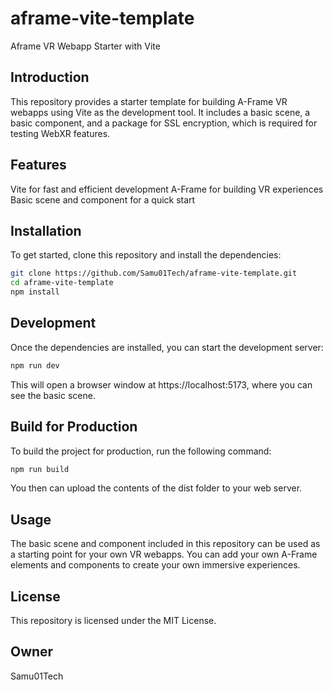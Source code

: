 # aframe-vite-template

Aframe VR Webapp Starter with Vite

## Introduction

This repository provides a starter template for building A-Frame VR webapps using Vite as the development tool. It includes a basic scene, a basic component, and a package for SSL encryption, which is required for testing WebXR features.

## Features

Vite for fast and efficient development
A-Frame for building VR experiences
Basic scene and component for a quick start

## Installation

To get started, clone this repository and install the dependencies:

```bash
git clone https://github.com/Samu01Tech/aframe-vite-template.git
cd aframe-vite-template
npm install
```

## Development

Once the dependencies are installed, you can start the development server:

```bash
npm run dev
```

This will open a browser window at https://localhost:5173, where you can see the basic scene.

## Build for Production

To build the project for production, run the following command:

```bash
npm run build
```

You then can upload the contents of the dist folder to your web server.

## Usage

The basic scene and component included in this repository can be used as a starting point for your own VR webapps. You can add your own A-Frame elements and components to create your own immersive experiences.

## License

This repository is licensed under the MIT License.

## Owner

Samu01Tech
